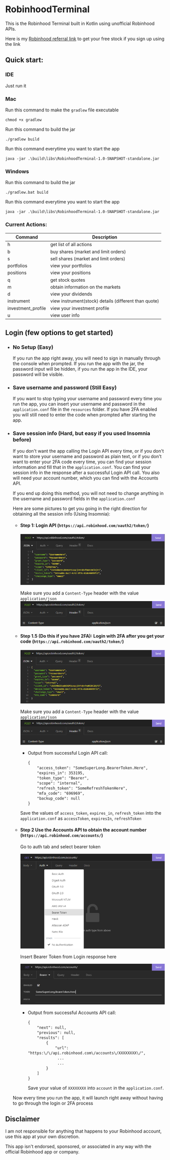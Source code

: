 # RobinhoodTerminal

This is the Robinhood Terminal built in Kotlin using unofficial Robinhood APIs.

Here is my [Robinhood referral link](https://join.robinhood.com/nimishu) to get your free stock if you sign up using the link

## Quick start:
### IDE
Just run it

### Mac
Run this command to make the `gradlew` file executable

  ```
  chmod +x gradlew
  ```
Run this command to build the jar
  ```
  ./gradlew build
  ```
Run this command everytime you want to start the app
  ```
  java -jar .\build\libs\RobinhoodTerminal-1.0-SNAPSHOT-standalone.jar
  ```

### Windows
Run this command to build the jar
  ```
  ./gradlew.bat build
  ```
  Run this command everytime you want to start the app
  ```
  java -jar .\build\libs\RobinhoodTerminal-1.0-SNAPSHOT-standalone.jar
  ```

### Current Actions:

| Command            | Description                                           |
|--------------------|-------------------------------------------------------|
| h                  | get list of all actions                               |
| b                  | buy shares (market and limit orders)                  |
| s                  | sell shares (market and limit orders)                 |
| portfolios         | view your portfolios                                  |
| positions          | view your positions                                   |
| q                  | get stock quotes                                      |
| m                  | obtain information on the markets                     |
| d                  | view your dividends                                   |
| instrument         | view instrument(stock) details (different than quote) |
| investment_profile | view your investment profile                          |
| u                  | view user info                                        |

## Login (few options to get started)
* ### No Setup (Easy)
  If you run the app right away, you will need to sign in manually through the console when prompted. If you run the app with the jar, the password input will be hidden, if you run the app in the IDE, your password will be visible.

* ### Save username and password (Still Easy)
   If you want to stop typing your username and password every time you run the app, you can insert your username and password in the `application.conf` file in the `resources` folder. If you have 2FA enabled you will still need to enter the code when prompted after starting the app.

* ### Save session info (Hard, but easy if you used Insomnia before)

  If you don't want the app calling the Login API every time, or if you don't want to store your username and password as plain text, or if you don't want to enter your 2FA code every time, you can find your session information and fill that in the `application.conf`. You can find your session info in the response after a successful Login API call. You also will need your account number, which you can find with the Accounts API.
   
  If you end up doing this method, you will not need to change anything in the username and password fields in the `application.conf`
  
  Here are some pictures to get you going in the right direction for obtaining all the session info (Using Insomnia):
    * #### Step 1: Login API (`https://api.robinhood.com/oauth2/token/`)
 
      ![](src/main/resources/assets/Login.png)
         
      Make sure you add a `Content-Type` header with the value `application/json`
      ![](src/main/resources/assets/LoginContentType.png)
    
    * #### Step 1.5 (Do this if you have 2FA): Login with 2FA after you get your code (`https://api.robinhood.com/oauth2/token/`)

      ![](src/main/resources/assets/Login2FA.png)

      Make sure you add a `Content-Type` header with the value `application/json`
      ![](src/main/resources/assets/LoginContentType.png)

      * Output from successful Login API call:
        ```
        {
            "access_token": "SomeSuperLong.BearerToken.Here",
            "expires_in": 353195,
            "token_type": "Bearer",
            "scope": "internal",
            "refresh_token": "SomeRefreshTokenHere",
            "mfa_code": "696969",
            "backup_code": null
        }
        ```
      Save the values of `access_token`, `expires_in`, `refresh_token` into the `application.conf` as `accessToken`, `expiresIn`, `refreshToken`

    * #### Step 2 Use the Accounts API to obtain the account number (`https://api.robinhood.com/accounts/`)
      Go to auth tab and select bearer token

      ![](src/main/resources/assets/AccountsAuth.png)
   
      Insert Bearer Token from Login response here

      ![](src/main/resources/assets/AccountsBearer.png)
      
      * Output from successful Accounts API call:
        ```
        {
            "next": null,
            "previous": null,
            "results": [
                {
                    "url": "https:\/\/api.robinhood.com\/accounts\/XXXXXXXX\/",
                     ...
                     ...
                }
            ]
        }
        ```
        Save your value of `XXXXXXXX` into `account` in the `application.conf`.
    
    Now every time you run the app, it will launch right away without having to go through the login or 2FA process

## Disclaimer
I am not responsible for anything that happens to your Robinhood account, use this app at your own discretion.

This app isn't endorsed, sponsored, or associated in any way with the official Robinhood app or company.
